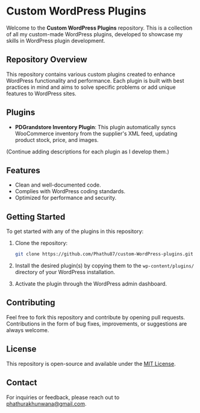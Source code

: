 # Custom WordPress Plugins

Welcome to the **Custom WordPress Plugins** repository. This is a collection of all my custom-made WordPress plugins, developed to showcase my skills in WordPress plugin development.

## Repository Overview

This repository contains various custom plugins created to enhance WordPress functionality and performance. Each plugin is built with best practices in mind and aims to solve specific problems or add unique features to WordPress sites.

## Plugins

- **PDGrandstore Inventory Plugin**: This plugin automatically syncs WooCommerce inventory from the supplier's XML feed, updating product stock, price, and images.

(Continue adding descriptions for each plugin as I develop them.)

## Features

- Clean and well-documented code.
- Complies with WordPress coding standards.
- Optimized for performance and security.

## Getting Started

To get started with any of the plugins in this repository:

1. Clone the repository:
   ```bash
   git clone https://github.com/Phathu87/custom-WordPress-plugins.git
   ```

2. Install the desired plugin(s) by copying them to the `wp-content/plugins/` directory of your WordPress installation.

3. Activate the plugin through the WordPress admin dashboard.

## Contributing

Feel free to fork this repository and contribute by opening pull requests. Contributions in the form of bug fixes, improvements, or suggestions are always welcome.

## License

This repository is open-source and available under the [MIT License](LICENSE).

## Contact

For inquiries or feedback, please reach out to phathurakhunwana@gmail.com.
